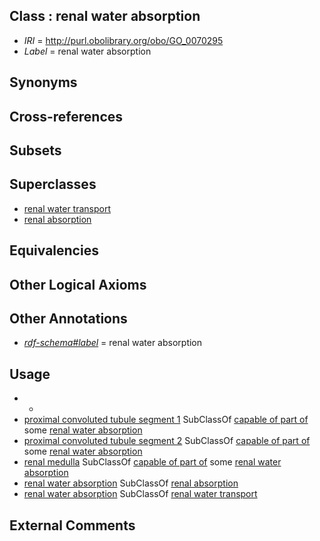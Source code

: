 
## Class : renal water absorption

 * *IRI* = http://purl.obolibrary.org/obo/GO_0070295
 * *Label* = renal water absorption

## Synonyms


## Cross-references


## Subsets


## Superclasses

 * [renal water transport](../../GO/97/GO_0003097.md)
 * [renal absorption](../../GO/93/GO_0070293.md)

## Equivalencies


## Other Logical Axioms


## Other Annotations

 * *[rdf-schema#label](../../el/rdf-schema#label.md)* = renal water absorption

## Usage

 * -
 * [proximal convoluted tubule segment 1](../../UBERON/96/UBERON_0004196.md) SubClassOf [capable of part of](../../RO/16/RO_0002216.md) some [renal water absorption](../../GO/95/GO_0070295.md)
 * [proximal convoluted tubule segment 2](../../UBERON/97/UBERON_0004197.md) SubClassOf [capable of part of](../../RO/16/RO_0002216.md) some [renal water absorption](../../GO/95/GO_0070295.md)
 * [renal medulla](../../UBERON/62/UBERON_0000362.md) SubClassOf [capable of part of](../../RO/16/RO_0002216.md) some [renal water absorption](../../GO/95/GO_0070295.md)
 * [renal water absorption](../../GO/95/GO_0070295.md) SubClassOf [renal absorption](../../GO/93/GO_0070293.md)
 * [renal water absorption](../../GO/95/GO_0070295.md) SubClassOf [renal water transport](../../GO/97/GO_0003097.md)

## External Comments

